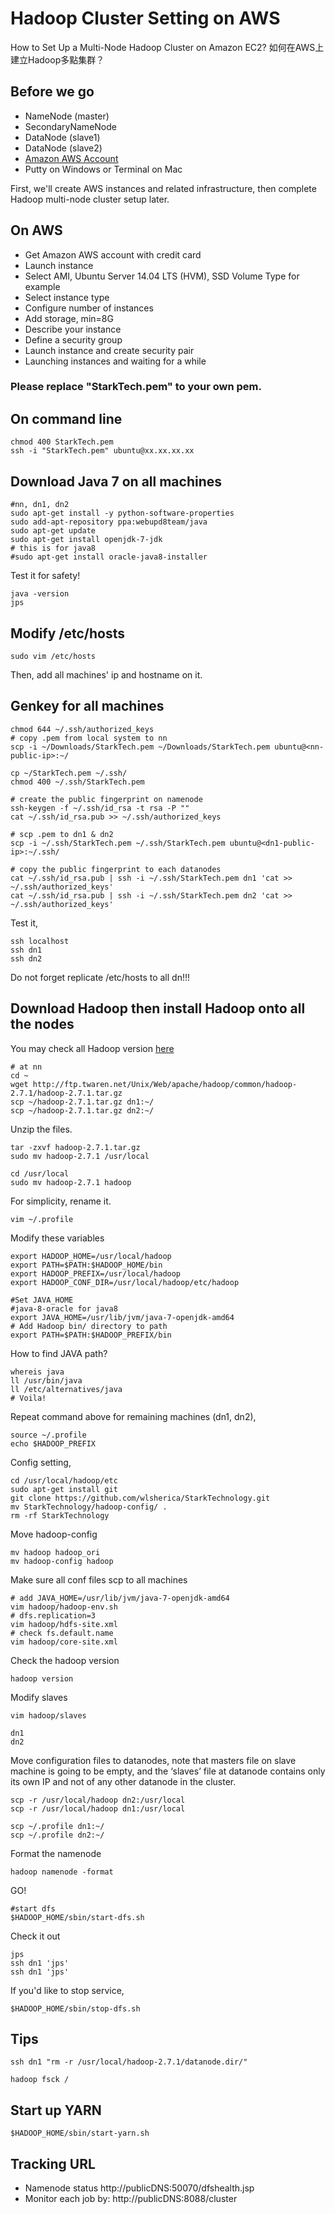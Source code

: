 # Hadoop Cluster Setting on AWS

How to Set Up a Multi-Node Hadoop Cluster on Amazon EC2? 如何在AWS上建立Hadoop多點集群？

## Before we go
- NameNode (master)
- SecondaryNameNode
- DataNode (slave1)
- DataNode (slave2)
- [Amazon AWS Account](http://aws.amazon.com/)
- Putty on Windows or Terminal on Mac

First, we'll create AWS instances and related infrastructure, then complete Hadoop multi-node cluster setup later.

## On AWS 
- Get Amazon AWS account with credit card
- Launch instance
- Select AMI, Ubuntu Server 14.04 LTS (HVM), SSD Volume Type for example
- Select instance type
- Configure number of instances
- Add storage, min=8G
- Describe your instance
- Define a security group
- Launch instance and create security pair
- Launching instances and waiting for a while

### Please replace "StarkTech.pem" to your own pem.
## On command line
```shell
chmod 400 StarkTech.pem
ssh -i "StarkTech.pem" ubuntu@xx.xx.xx.xx
```
## Download Java 7 on all machines
```shell
#nn, dn1, dn2
sudo apt-get install -y python-software-properties 
sudo add-apt-repository ppa:webupd8team/java
sudo apt-get update
sudo apt-get install openjdk-7-jdk
# this is for java8
#sudo apt-get install oracle-java8-installer
```
Test it for safety!
```shell
java -version
jps
```
## Modify /etc/hosts
```shell
sudo vim /etc/hosts
```
Then, add all machines' ip and hostname on it.

## Genkey for all machines
```shell
chmod 644 ~/.ssh/authorized_keys
# copy .pem from local system to nn 
scp -i ~/Downloads/StarkTech.pem ~/Downloads/StarkTech.pem ubuntu@<nn-public-ip>:~/

cp ~/StarkTech.pem ~/.ssh/
chmod 400 ~/.ssh/StarkTech.pem

# create the public fingerprint on namenode
ssh-keygen -f ~/.ssh/id_rsa -t rsa -P ""
cat ~/.ssh/id_rsa.pub >> ~/.ssh/authorized_keys

# scp .pem to dn1 & dn2
scp -i ~/.ssh/StarkTech.pem ~/.ssh/StarkTech.pem ubuntu@<dn1-public-ip>:~/.ssh/

# copy the public fingerprint to each datanodes
cat ~/.ssh/id_rsa.pub | ssh -i ~/.ssh/StarkTech.pem dn1 'cat >> ~/.ssh/authorized_keys'
cat ~/.ssh/id_rsa.pub | ssh -i ~/.ssh/StarkTech.pem dn2 'cat >> ~/.ssh/authorized_keys'
```

Test it,
```shell
ssh localhost
ssh dn1
ssh dn2
```
Do not forget replicate /etc/hosts to all dn!!!

## Download Hadoop then install Hadoop onto all the nodes
You may check all Hadoop version [here](http://ftp.twaren.net/Unix/Web/apache/hadoop/common/)

```shell
# at nn
cd ~
wget http://ftp.twaren.net/Unix/Web/apache/hadoop/common/hadoop-2.7.1/hadoop-2.7.1.tar.gz
scp ~/hadoop-2.7.1.tar.gz dn1:~/
scp ~/hadoop-2.7.1.tar.gz dn2:~/
```

Unzip the files.
```shell
tar -zxvf hadoop-2.7.1.tar.gz 
sudo mv hadoop-2.7.1 /usr/local
```

```shell
cd /usr/local
sudo mv hadoop-2.7.1 hadoop
```

For simplicity, rename it.
```shell
vim ~/.profile
```
Modify these variables
```shell
export HADOOP_HOME=/usr/local/hadoop
export PATH=$PATH:$HADOOP_HOME/bin
export HADOOP_PREFIX=/usr/local/hadoop
export HADOOP_CONF_DIR=/usr/local/hadoop/etc/hadoop

#Set JAVA_HOME
#java-8-oracle for java8
export JAVA_HOME=/usr/lib/jvm/java-7-openjdk-amd64
# Add Hadoop bin/ directory to path
export PATH=$PATH:$HADOOP_PREFIX/bin
```
How to find JAVA path?
```shell
whereis java
ll /usr/bin/java
ll /etc/alternatives/java
# Voila! 
```

Repeat command above for remaining machines (dn1, dn2),
```shell
source ~/.profile
echo $HADOOP_PREFIX
```

Config setting,
```shell
cd /usr/local/hadoop/etc
sudo apt-get install git
git clone https://github.com/wlsherica/StarkTechnology.git
mv StarkTechnology/hadoop-config/ .
rm -rf StarkTechnology
```
Move hadoop-config
```shell
mv hadoop hadoop_ori
mv hadoop-config hadoop
```

Make sure all conf files scp to all machines
```shell
# add JAVA_HOME=/usr/lib/jvm/java-7-openjdk-amd64
vim hadoop/hadoop-env.sh
# dfs.replication=3
vim hadoop/hdfs-site.xml
# check fs.default.name
vim hadoop/core-site.xml 
```

Check the hadoop version
```shell
hadoop version
```

Modify slaves
```shell
vim hadoop/slaves
```
```shell
dn1
dn2
```

Move configuration files to datanodes, note that masters file on slave machine is going to be empty, and the ‘slaves’ file at datanode contains only its own IP and not of any other datanode in the cluster.

```shell
scp -r /usr/local/hadoop dn2:/usr/local
scp -r /usr/local/hadoop dn1:/usr/local

scp ~/.profile dn1:~/
scp ~/.profile dn2:~/
```
Format the namenode 
```shell
hadoop namenode -format
```
GO!
```shell
#start dfs
$HADOOP_HOME/sbin/start-dfs.sh
```
Check it out
```shell
jps
ssh dn1 'jps'
ssh dn1 'jps'
```
If you'd like to stop service,
```shell
$HADOOP_HOME/sbin/stop-dfs.sh
```
## Tips
```shell
ssh dn1 "rm -r /usr/local/hadoop-2.7.1/datanode.dir/"
```
```shell
hadoop fsck /
```
## Start up YARN
```shell
$HADOOP_HOME/sbin/start-yarn.sh
```
## Tracking URL
- Namenode status http://publicDNS:50070/dfshealth.jsp
- Monitor each job by: http://publicDNS:8088/cluster
